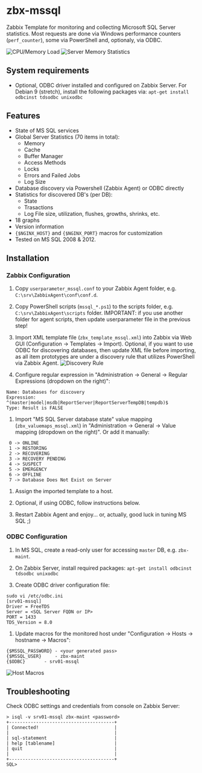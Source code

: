 # zbx-mssql

Zabbix Template for monitoring and collecting Microsoft SQL Server statistics.
Most requests are done via Windows performance counters (`perf_counter`), some via PowerShell and, optionaly, via ODBC.


![CPU/Memory Load](https://github.com/sfuerte/zbx-mssql/blob/master/images/zbx_mssql-cpu_mem_load.png)
![Server Memory Statistics](https://github.com/sfuerte/zbx-mssql/blob/master/images/zbx_mssql-server_memory.png)

## System requirements

- Optional, ODBC driver installed and configured on Zabbix Server. 
For Debian 9 (stretch), install the following packages via: 
`apt-get install odbcinst tdsodbc unixodbc`


## Features

- State of MS SQL services
- Global Server Statistics (70 items in total):
  - Memory
  - Cache
  - Buffer Manager
  - Access Methods
  - Locks
  - Errors and Failed Jobs
  - Log Size
- Database discovery via Powershell (Zabbix Agent) or ODBC directly
- Statistics for discovered DB's (per DB):
  - State
  - Trasactions
  - Log File size, utilization, flushes, growths, shrinks, etc.
- 18 graphs
- Version information
- `{$NGINX_HOST}` and `{$NGINX_PORT}` macros for customization
- Tested on MS SQL 2008 & 2012. 


## Installation
 
### Zabbix Configuration

1) Copy `userparameter_mssql.conf` to your Zabbix Agent folder, e.g. `C:\srv\ZabbixAgent\conf\conf.d`.

1) Copy PowerShell scripts (`mssql_*.ps1`) to the scripts folder, e.g. `C:\srv\ZabbixAgent\scripts` folder.
IMPORTANT: if you use another folder for agent scripts, then update userparameter file in the previous step!

1) Import XML template file (`zbx_template_mssql.xml`) into Zabbix via Web GUI (Configuration -> Templates -> Import).
Optional, if you want to use ODBC for discovering databases, then update XML file before importing, as all item prototypes
are under a discovery rule that utilizes PowerShell via Zabbix Agent.
![Discovery Rule](https://github.com/sfuerte/zbx-mssql/blob/master/images/zbx_mssql-discovery_rules.png)

1) Configure regular expression in "Administration -> General -> Regular Expressions (dropdown on the right)":
```
Name: Databases for discovery
Expression: ^(master|model|msdb|ReportServer|ReportServerTempDB|tempdb)$
Type: Result is FALSE
```

1) Import "MS SQL Server database state" value mapping (`zbx_valuemaps_mssql.xml`) in "Administration -> General -> Value mapping (dropdown on the right)". 
Or add it manually:
```
 0 -> ONLINE
 1 -> RESTORING
 2 -> RECOVERING
 3 -> RECOVERY PENDING
 4 -> SUSPECT
 5 -> EMERGENCY
 6 -> OFFLINE
 7 -> Database Does Not Exist on Server
```

1) Assign the imported template to a host.

1) Optional, if using ODBC, follow instructions below.

1) Restart Zabbix Agent and enjoy... or, actually, good luck in tuning MS SQL ;) 


### ODBC Configuration

1) In MS SQL, create a read-only user for accessing `master` DB, e.g. `zbx-maint`.

1) On Zabbix Server, install required packages:
`apt-get install odbcinst tdsodbc unixodbc`

1) Create ODBC driver configuration file:
```
sudo vi /etc/odbc.ini
[srv01-mssql]
Driver = FreeTDS
Server = <SQL Server FQDN or IP>
PORT = 1433
TDS_Version = 8.0
```

1) Update macros for the monitored host under "Configuration -> Hosts -> hostname -> Macros":
```
{$MSSQL_PASSWORD} - <your generated pass>
{$MSSQL_USER}	  - zbx-maint
{$ODBC}		  - srv01-mssql
```

![Host Macros](https://github.com/sfuerte/zbx-mssql/blob/master/images/zbx_mssql-macros_config.png)


## Troubleshooting

Check ODBC settings and credentials from console on Zabbix Server:

```shell
> isql -v srv01-mssql zbx-maint <password>
+---------------------------------------+
| Connected!                            |
|                                       |
| sql-statement                         |
| help [tablename]                      |
| quit                                  |
|                                       |
+---------------------------------------+
SQL>
```
